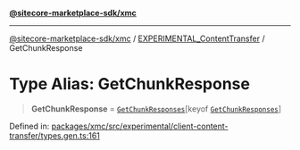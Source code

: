 [**@sitecore-marketplace-sdk/xmc**](../../../../README.md)

***

[@sitecore-marketplace-sdk/xmc](../../../../README.md) / [EXPERIMENTAL\_ContentTransfer](../README.md) / GetChunkResponse

# Type Alias: GetChunkResponse

> **GetChunkResponse** = [`GetChunkResponses`](GetChunkResponses.md)\[keyof [`GetChunkResponses`](GetChunkResponses.md)\]

Defined in: [packages/xmc/src/experimental/client-content-transfer/types.gen.ts:161](https://github.com/Sitecore/marketplace-sdk/blob/main/packages/xmc/src/experimental/client-content-transfer/types.gen.ts#L161)
